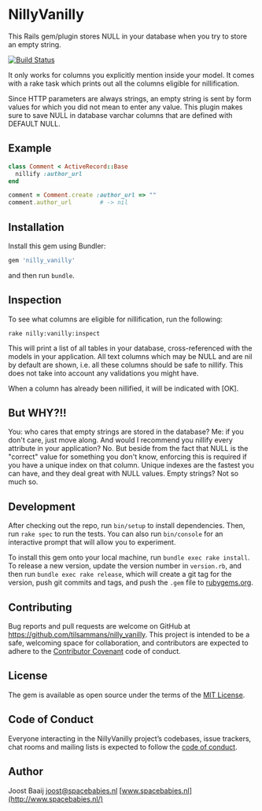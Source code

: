 # NillyVanilly

This Rails gem/plugin stores NULL in your database when you try to store an empty string.

[![Build Status](https://travis-ci.org/tilsammans/nilly_vanilly.svg?branch=master)](https://travis-ci.org/tilsammans/nilly_vanilly)

It only works for columns you explicitly mention inside your model. It comes
with a rake task which prints out all the columns eligible for nillification.

Since HTTP parameters are always strings, an empty string is sent by form
values for which you did not mean to enter any value. This plugin makes sure
to save NULL in database varchar columns that are defined with DEFAULT NULL.


## Example

``` ruby
class Comment < ActiveRecord::Base
  nillify :author_url
end

comment = Comment.create :author_url => ""
comment.author_url        # -> nil
```

## Installation

Install this gem using Bundler:

``` ruby
gem 'nilly_vanilly'
```

and then run `bundle`.


## Inspection

To see what columns are eligible for nillification, run the following:

```
rake nilly:vanilly:inspect
```

This will print a list of all tables in your database, cross-referenced with
the models in your application. All text columns which may be NULL and are
nil by default are shown, i.e. all these columns should be safe to nillify.
This does not take into account any validations you might have.

When a column has already been nillified, it will be indicated with [OK].

## But WHY?!!

You: who cares that empty strings are stored in the database?
Me: if you don't care, just move along. And would I recommend you nillify
every attribute in your application? No. But beside from the fact that NULL
is the "correct" value for something you don't know, enforcing this is
required if you have a unique index on that column. Unique indexes are the
fastest you can have, and they deal great with NULL values. Empty strings?
Not so much so.

## Development

After checking out the repo, run `bin/setup` to install dependencies. Then, run `rake spec` to run the tests. You can also run `bin/console` for an interactive prompt that will allow you to experiment.

To install this gem onto your local machine, run `bundle exec rake install`. To release a new version, update the version number in `version.rb`, and then run `bundle exec rake release`, which will create a git tag for the version, push git commits and tags, and push the `.gem` file to [rubygems.org](https://rubygems.org).

## Contributing

Bug reports and pull requests are welcome on GitHub at https://github.com/tilsammans/nilly_vanilly. This project is intended to be a safe, welcoming space for collaboration, and contributors are expected to adhere to the [Contributor Covenant](http://contributor-covenant.org) code of conduct.

## License

The gem is available as open source under the terms of the [MIT License](https://opensource.org/licenses/MIT).

## Code of Conduct

Everyone interacting in the NillyVanilly project’s codebases, issue trackers, chat rooms and mailing lists is expected to follow the [code of conduct](https://github.com/tilsammans/nilly_vanilly/blob/master/CODE_OF_CONDUCT.md).


## Author

Joost Baaij
<joost@spacebabies.nl>
[www.spacebabies.nl](http://www.spacebabies.nl/)
